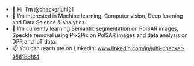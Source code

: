 - 👋 Hi, I’m @checkerjuhi21
- 👀 I’m interested in Machine learning, Computer vision, Deep learning and Data Science & analytics.
- 🌱 I’m currently learning Semantic segmentation on PolSAR images, Speckle removal using Pix2Pix on PolSAR images and data analysis on DPR and IoT data.
- 📫 You can reach me on Linkedin: www.linkedin.com/in/juhi-checker-9561bb164

<!---
checkerjuhi21/checkerjuhi21 is a ✨ special ✨ repository because its `README.md` (this file) appears on your GitHub profile.
You can click the Preview link to take a look at your changes.
--->
